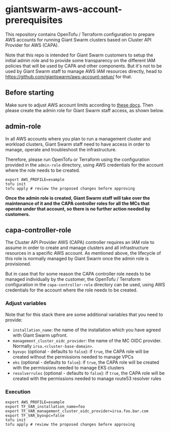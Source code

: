 # giantswarm-aws-account-prerequisites

This repository contains OpenTofu / Terraform configuration to prepare AWS accounts for running Giant Swarm clusters based on Cluster API Provider for AWS (CAPA).

Note that this repo is intended for Giant Swarm customers to setup the initial admin role and to provide some transparency on the different IAM policies that will be used by CAPA and other components. But it's not to be used by Giant Swarm staff to manage AWS IAM resources directly, head to <https://github.com/giantswarm/aws-account-setup/> for that.

## Before starting

Make sure to adjust AWS account limits according to [these docs](https://docs.giantswarm.io/getting-started/prepare-your-provider-infrastructure/aws/#quotas). Then please create the admin role for Giant Swarm staff access, as shown below.

## admin-role

In all AWS accounts where you plan to run a management cluster and workload clusters, Giant Swarm staff need to have access in order to manage, operate and troubleshoot the infrastructure.

Therefore, please run OpenTofu or Terraform using the configuration provided in the `admin-role` directory, using AWS credentials for the account where the role needs to be created.

```console
export AWS_PROFILE=example
tofu init
tofu apply # review the proposed changes before approving
```

**Once the admin role is created, Giant Swarm staff will take over the maintenance of it and the CAPA controller roles for all the MCs that operate under that account, so there is no further action needed by customers.**

## capa-controller-role

The Cluster API Provider AWS (CAPA) controller requires an IAM role to assume in order to create and manage clusters and all infrastructure resources in a specific AWS account. As mentioned above, the lifecycle of this role is normally managed by Giant Swarm once the admin role is provisioned.

But in case that for some reason the CAPA controller role needs to be managed individually by the customer, the OpenTofu / Terraform configuration in the `capa-controller-role` directory can be used, using AWS credentials for the account where the role needs to be created.

### Adjust variables

Note that for this stack there are some additional variables that you need to provide:

- `installation_name`: the name of the installation which you have agreed with Giant Swarm upfront.
- `management_cluster_oidc_provider`: the name of the MC OIDC provider. Normally `irsa.<cluster-base-domain>`.
- `byovpc` (optional - defaults to `false`): if `true`, the CAPA role will be created without the permissions needed to manage VPCs
- `eks` (optional - defaults to `false`): if `true`, the CAPA role will be created with the permissions needed to manage EKS clusters
- `resolverrules` (optional - defaults to `false`): if `true`, the CAPA role will be created with the permissions needed to manage route53 resolver rules

### Execution

```console
export AWS_PROFILE=example
export TF_VAR_installation_name=foo
export TF_VAR_management_cluster_oidc_provider=irsa.foo.bar.com
export TF_VAR_byovpc=false
tofu init
tofu apply # review the proposed changes before approving
```

